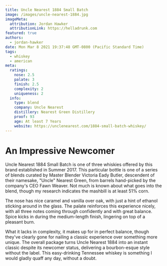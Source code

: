 ```yaml
---
title: Uncle Nearest 1884 Small Batch
image: /images/uncle-nearest-1884.jpg
imageMeta:
  attribution: Jordan Hawker
  attributionLink: https://helladrunk.com
featured: true
authors:
  - jordan-hawker
date: Mon Mar 8 2021 19:37:48 GMT-0800 (Pacific Standard Time)
tags:
  - whiskey
  - american
meta:
  ratings:
    nose: 2.5
    palate: 3 
    finish: 2.5
    complexity: 2
    uniqueness: 2
  info:
    type: blend
    company: Uncle Nearest
    distillery: Nearest Green Distillery
    proof: 93
    age: At least 7 Years
    website: https://unclenearest.com/1884-small-batch-whiskey/
---
```


# An Impressive Newcomer

Uncle Nearest 1884 Small Batch is one of three whiskies offered by this brand established in Summer 2017. 
This particular bottle is one of a series of blends curated by Master Blender Victoria Eady Butler,
descendent of their namesake, "Uncle" Nearest Green, from barrels hand-picked by the company's CEO Fawn 
Weaver. Not much is known about what goes into the blend, though my research indicates the mashbill is at least 51% corn.

The nose has nice caramel and vanilla over oak, with just a hint of ethanol sticking around in the glass. 
The palate reinforces this experience nicely, with all three notes coming through confidently and with 
great balance. Spice kicks in during the medium-length finish, lingering on top of a pleasant burn.

What it lacks in complexity, it makes up for in perfect balance, though they've clearly gone for nailing 
a classic experience over something more unique. The overall package turns Uncle Nearest 1884 into an 
instant classic despite its newcomer status, delivering a bourbon-esque style without the label. This 
easy-drinking Tennessee whiskey is something I would gladly quaff any day, without a doubt.

